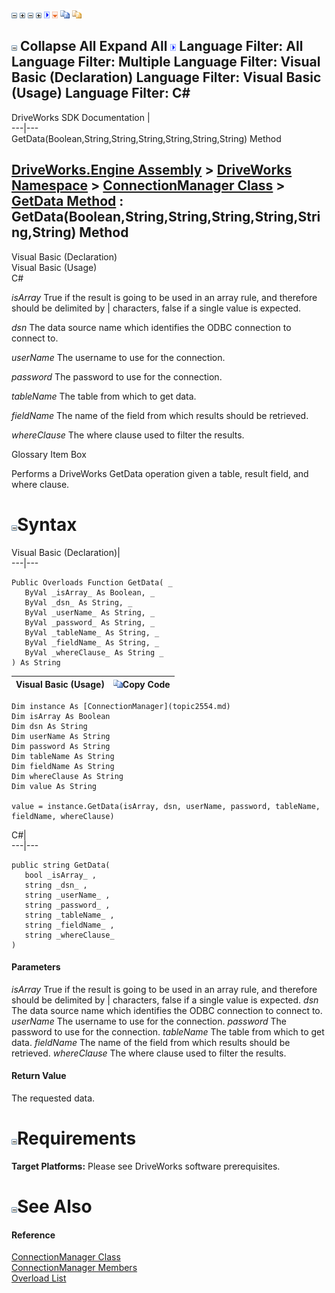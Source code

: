 ![](dotnetimages/collapse.gif) ![](dotnetimages/expand.gif) ![](dotnetimages/collapse.gif) ![](dotnetimages/expand.gif) ![](dotnetimages/drpdown.gif) ![](dotnetimages/drpdown_orange.gif) ![](dotnetimages/copycode.gif) ![](dotnetimages/copycodeHighlight.gif)

![](dotnetimages/collapse.gif) Collapse All Expand All ![](dotnetimages/drpdown.gif) Language Filter: All  Language Filter: Multiple  Language Filter: Visual Basic (Declaration) Language Filter: Visual Basic (Usage) Language Filter: C#  
---  
DriveWorks SDK Documentation  |   
---|---  
GetData(Boolean,String,String,String,String,String,String) Method   
  
[DriveWorks.Engine Assembly](topic2156.md) > [DriveWorks Namespace](topic2159.md) > [ConnectionManager Class](topic2554.md) > [GetData Method](topic2561.md) : GetData(Boolean,String,String,String,String,String,String) Method  
---  
  
Visual Basic (Declaration)    
Visual Basic (Usage)    
C# 

_isArray_
    True if the result is going to be used in an array rule, and therefore should be delimited by | characters, false if a single value is expected.

_dsn_
    The data source name which identifies the ODBC connection to connect to.

_userName_
    The username to use for the connection.

_password_
    The password to use for the connection.

_tableName_
    The table from which to get data.

_fieldName_
    The name of the field from which results should be retrieved.

_whereClause_
    The where clause used to filter the results.

Glossary Item Box

Performs a DriveWorks GetData operation given a table, result field, and where clause. 

# ![](dotnetimages/collapse.gif)Syntax

Visual Basic (Declaration)|   
---|---  
      
    
    Public Overloads Function GetData( _
       ByVal _isArray_ As Boolean, _
       ByVal _dsn_ As String, _
       ByVal _userName_ As String, _
       ByVal _password_ As String, _
       ByVal _tableName_ As String, _
       ByVal _fieldName_ As String, _
       ByVal _whereClause_ As String _
    ) As String  
  
Visual Basic (Usage)| ![](dotnetimages/copycode.gif)Copy Code  
---|---  
      
    
    Dim instance As [ConnectionManager](topic2554.md)
    Dim isArray As Boolean
    Dim dsn As String
    Dim userName As String
    Dim password As String
    Dim tableName As String
    Dim fieldName As String
    Dim whereClause As String
    Dim value As String
     
    value = instance.GetData(isArray, dsn, userName, password, tableName, fieldName, whereClause)  
  
C#|   
---|---  
      
    
    public string GetData( 
       bool _isArray_ ,
       string _dsn_ ,
       string _userName_ ,
       string _password_ ,
       string _tableName_ ,
       string _fieldName_ ,
       string _whereClause_
    )  
  
#### Parameters

 _isArray_
    True if the result is going to be used in an array rule, and therefore should be delimited by | characters, false if a single value is expected.
_dsn_
    The data source name which identifies the ODBC connection to connect to.
_userName_
    The username to use for the connection.
_password_
    The password to use for the connection.
_tableName_
    The table from which to get data.
_fieldName_
    The name of the field from which results should be retrieved.
_whereClause_
    The where clause used to filter the results.

#### Return Value

The requested data.

# ![](dotnetimages/collapse.gif)Requirements

**Target Platforms:** Please see DriveWorks software prerequisites.

# ![](dotnetimages/collapse.gif)See Also

#### Reference

[ConnectionManager Class](topic2554.md)   
[ConnectionManager Members](topic2555.md)   
[Overload List](topic2561.md)


